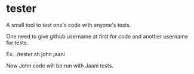 # tester
A small tool to test one's code with anyone's tests.

One need to give github username at first for code and another username for tests.

Ex: ./tester.sh john jaani

Now John code will be run with Jaani tests.

